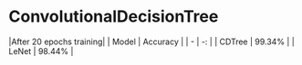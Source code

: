 # ConvolutionalDecisionTree

|After 20 epochs training|
| Model | Accuracy |
| - | -: |
| CDTree | 99.34% |
| LeNet | 98.44% |
